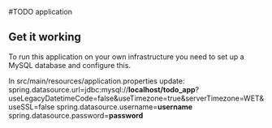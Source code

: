 #TODO application

## Get it working
To run this application on your own infrastructure you need to set up a MySQL 
database and configure this.  

In src/main/resources/application.properties update:
spring.datasource.url=jdbc:mysql://**localhost/todo_app**?useLegacyDatetimeCode=false&useTimezone=true&serverTimezone=WET&useSSL=false
spring.datasource.username=**username**
spring.datasource.password=**password**

